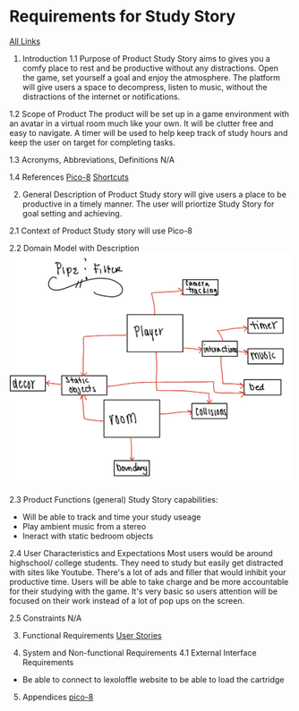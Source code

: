 # Requirements for Study Story 
[All Links](README.md)

1. Introduction
1.1 Purpose of Product
Study Story aims to gives you a comfy place to rest and be productive without any distractions. Open the game, set yourself a goal and enjoy the atmosphere. The platform will give users a space to decompress, listen to music, without the distractions of the internet or notifications.

1.2 Scope of Product
The product will be set up in a game environment with an avatar in a virtual room much like your own. It will be clutter free and easy to navigate. A timer will be used to help keep track of study hours and keep the user on target for completing tasks.

1.3 Acronyms, Abbreviations, Definitions
N/A

1.4 References
[Pico-8](https://www.lexaloffle.com/pico-8.php?page=manual)
[Shortcuts](https://iiviigames.github.io/pico8-api/)

2. General Description of Product
Study story will give users a place to be productive in a timely manner. The user will priortize Study Story for goal setting and achieving.

2.1 Context of Product
Study story will use Pico-8 

2.2 Domain Model with Description
![Pipe & Filter](https://github.com/mirabish/BiSH/blob/main/IMG_0656.jpg)

2.3 Product Functions (general)
Study Story capabilities: 
* Will be able to track and time your study useage 
* Play ambient music from a stereo 
* Ineract with static bedroom objects 

2.4 User Characteristics and Expectations
Most users would be around highschool/ college students. They need to study but easily get distracted with sites like Youtube. There's a lot of ads and filler that would inhibit your productive time. Users will be able to take charge and be more accountable for their studying with the game. It's very basic so users attention will be focused on their work instead of a lot of pop ups on the screen.

2.5 Constraints
N/A

3. Functional Requirements
[User Stories](userstories.md)

4. System and Non-functional Requirements
4.1 External Interface Requirements 
* Be able to connect to lexoloffle website to be able to load the cartridge 


5. Appendices
[pico-8](https://www.lexaloffle.com/pico-8.php?page=manual)
